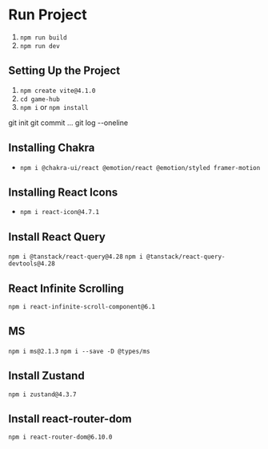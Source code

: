 # Run Project

1. `npm run build`
2. `npm run dev`

## Setting Up the Project

1. `npm create vite@4.1.0`
2. `cd game-hub`
3. `npm i` or `npm install`

git init
git commit ...
git log --oneline

## Installing Chakra

- `npm i @chakra-ui/react @emotion/react @emotion/styled framer-motion`

## Installing React Icons

- `npm i react-icon@4.7.1`

<!-- rafce -->

## Install React Query

`npm i @tanstack/react-query@4.28`
`npm i @tanstack/react-query-devtools@4.28`

## React Infinite Scrolling

`npm i react-infinite-scroll-component@6.1`

## MS

`npm i ms@2.1.3`
`npm i --save -D @types/ms`

## Install Zustand

`npm i zustand@4.3.7`

## Install react-router-dom

`npm i react-router-dom@6.10.0`
